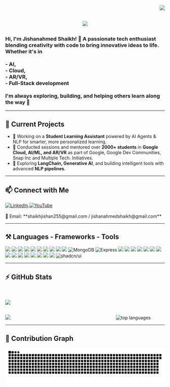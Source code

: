 <img align="right" src="https://visitor-badge.laobi.icu/badge?page_id=jishanahmed-shaikh" />

<h1 align="center">
    <img src="https://readme-typing-svg.herokuapp.com?font=Fira+Code&weight=600&size=32&pause=1000&width=435&lines=I'm+Jishanahmed+Shaikh!" />
</h1>

<h3 align="left">
Hi, I'm Jishanahmed Shaikh! 👋  
A passionate tech enthusiast blending creativity with code to bring innovative ideas to life.  
Whether it's in
<br>
<br>
- AI,
<br>
- Cloud,
<br>
- AR/VR,
<br>
- Full-Stack development
<br>
<br>
I'm always exploring, building, and helping others learn along the way 🚀
</h3>

---

## 🔭 Current Projects
- 🚀 Working on a **Student Learning Assistant** powered by AI Agents & NLP for smarter, more personalized learning.
- 🧠 Conducted sessions and mentored over **2000+ students** in **Google Cloud, AI/ML, and AR/VR** as part of Google, Google Dev Communities, Snap Inc and Multiple Tech. Initiatives.
- 🧪 Exploring **LangChain, Generative AI**, and building intelligent tools with advanced **NLP pipelines**.

---

## 📫 Connect with Me

<a href="https://www.linkedin.com/in/jishanahmedshaikh" target="blank">
  <img align="center" src="https://raw.githubusercontent.com/rahuldkjain/github-profile-readme-generator/master/src/images/icons/Social/linked-in-alt.svg" alt="LinkedIn" height="30" width="40" />
</a>

<a href="https://www.youtube.com/@jishanahmedarshaikh" target="blank">
  <img align="center" src="https://raw.githubusercontent.com/rahuldkjain/github-profile-readme-generator/master/src/images/icons/Social/youtube.svg" alt="YouTube" height="30" width="40" />
</a>  
<br/>
<br>
📧 Email: **shaikhjishan255@gmail.com / jishanahmedshaikh@gmail.com**

---

## ⚒️ Languages - Frameworks - Tools

<p align="left">
  <!-- Programming & Markup -->
  <img src="https://img.icons8.com/color/48/000000/python.png"/>
  <img src="https://img.icons8.com/color/48/000000/javascript--v1.png"/>
  <img src="https://img.icons8.com/color/48/000000/typescript.png"/>
  <img src="https://img.icons8.com/color/48/000000/html-5--v1.png"/>
  <img src="https://img.icons8.com/color/48/000000/css3.png"/>
  
  <!-- Frameworks & Stacks -->
  <img src="https://img.icons8.com/color/48/null/react-native.png"/>
  <img src="https://img.icons8.com/color/48/null/nodejs.png"/>
  <img src="https://img.icons8.com/external-tal-revivo-color-tal-revivo/48/null/external-mongodb-a-cross-platform-document-oriented-database-program-logo-color-tal-revivo.png"/>
  <img src="https://img.icons8.com/color/48/000000/tailwindcss.png"/>
  <img src="https://img.icons8.com/color/48/null/vite.png" />
  
  <!-- MERN Logo (custom approach) -->
  <img src="https://img.icons8.com/color/48/null/mongodb.png" title="MongoDB"/>
  <img src="https://img.icons8.com/color/48/null/express-js.png" title="Express"/>
  
  <!-- Others -->
  <img src="https://img.icons8.com/fluency/48/null/unity.png"/>
  <img src="https://img.icons8.com/fluency/48/000000/google-cloud.png"/>
  <img src="https://img.icons8.com/color/48/000000/amazon-web-services.png"/>
  <img src="https://img.icons8.com/ios/50/26e07f/arduino.png"/>
  <img src="https://img.icons8.com/color/48/000000/raspberry-pi.png"/>
  <img src="https://img.icons8.com/color/48/null/c-programming.png"/>
  <img src="https://img.icons8.com/ios-filled/50/26e07f/github.png"/>
  <img src="https://img.icons8.com/ios-filled/50/26e07f/linux.png"/>
  <img src="https://upload.wikimedia.org/wikipedia/commons/3/3f/Linux_Mint_logo_without_wordmark.svg" height="48"/>
  <img src="https://img.icons8.com/color/48/000000/ubuntu--v1.png"/>
  <img src="https://upload.wikimedia.org/wikipedia/commons/3/3a/Lubuntu_logo_only.svg" height="48"/>
  <img src="https://img.icons8.com/ios-filled/48/26e07f/console.png"/>
  <img src="https://img.icons8.com/color/48/000000/figma--v1.png"/>
  <img src="https://img.icons8.com/color/48/000000/adobe-xd--v1.png"/>
  <img src="https://img.icons8.com/color/48/000000/blender-3d.png"/>

  <!-- ShadCN UI -->
  <img src="https://raw.githubusercontent.com/shadcn/ui/main/apps/www/public/favicon.ico" width="40" title="shadcn/ui" />
</p>

---

## ⚡ GitHub Stats

<br/>

<p>
  <img align="center" height="300" src="https://github-readme-streak-stats.herokuapp.com/?user=jishanahmed-shaikh&theme=tokyonight&hide_border=true" />
</p>

<br/>

<img width=350 align="left" src="https://github-readme-stats.vercel.app/api?username=jishanahmed-shaikh&theme=tokyonight&show_icons=true&hide_border=true&count_private=true" />
<img width=390 align="center" src="https://github-readme-stats.vercel.app/api/top-langs/?username=jishanahmed-shaikh&theme=tokyonight&show_icons=true&hide_border=true&layout=compact" alt="top languages" />

---

## 🐍 Contribution Graph

<img src="https://raw.githubusercontent.com/mihaillo29/mihaillo29/output/snake.svg" alt="Snake animation" />
